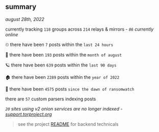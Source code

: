 
## summary
_august 28th, 2022_

currently tracking `118` groups across `214` relays & mirrors - _`86` currently online_

⏲ there have been `7` posts within the `last 24 hours`

🦈 there have been `193` posts within the `month of august`

🪐 there have been `639` posts within the `last 90 days`

🏚 there have been `2289` posts within the `year of 2022`

🦕 there have been `4575` posts `since the dawn of ransomwatch`

there are `57` custom parsers indexing posts

_`20` sites using v2 onion services are no longer indexed - [support.torproject.org](https://support.torproject.org/onionservices/v2-deprecation/)_

> see the project [README](https://github.com/joshhighet/ransomwatch#ransomwatch--) for backend technicals
